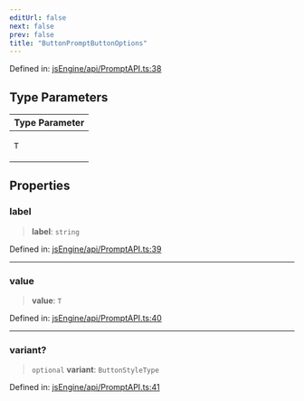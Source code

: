 ```yaml
---
editUrl: false
next: false
prev: false
title: "ButtonPromptButtonOptions"
---
```


Defined in: [jsEngine/api/PromptAPI.ts:38](https://github.com/mProjectsCode/obsidian-js-engine-plugin/blob/fff05749aaa23f9a775003f5828b7e747db4ed95/jsEngine/api/PromptAPI.ts#L38)

## Type Parameters

<table>
<thead>
<tr>
<th>Type Parameter</th>
</tr>
</thead>
<tbody>
<tr>
<td>

`T`

</td>
</tr>
</tbody>
</table>

## Properties

### label

> **label**: `string`

Defined in: [jsEngine/api/PromptAPI.ts:39](https://github.com/mProjectsCode/obsidian-js-engine-plugin/blob/fff05749aaa23f9a775003f5828b7e747db4ed95/jsEngine/api/PromptAPI.ts#L39)

***

### value

> **value**: `T`

Defined in: [jsEngine/api/PromptAPI.ts:40](https://github.com/mProjectsCode/obsidian-js-engine-plugin/blob/fff05749aaa23f9a775003f5828b7e747db4ed95/jsEngine/api/PromptAPI.ts#L40)

***

### variant?

> `optional` **variant**: `ButtonStyleType`

Defined in: [jsEngine/api/PromptAPI.ts:41](https://github.com/mProjectsCode/obsidian-js-engine-plugin/blob/fff05749aaa23f9a775003f5828b7e747db4ed95/jsEngine/api/PromptAPI.ts#L41)
